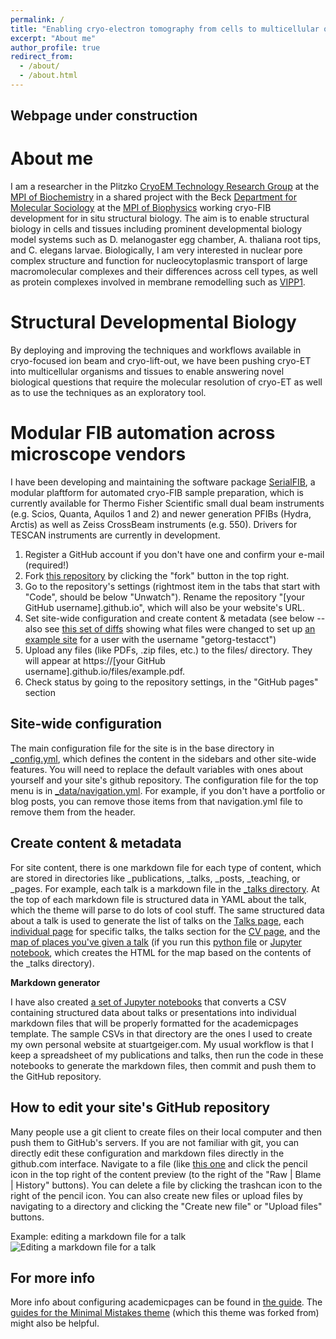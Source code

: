 ```yaml
---
permalink: /
title: "Enabling cryo-electron tomography from cells to multicellular organisms and tissues"
excerpt: "About me"
author_profile: true
redirect_from: 
  - /about/
  - /about.html
---
```


Webpage under construction
------

About me
======

I am a researcher in the Plitzko [CryoEM Technology Research Group](https://www.biochem.mpg.de/plitzko) at the [MPI of Biochemistry](https://www.biochem.mpg.de/en) in a shared project with the Beck [Department for Molecular Sociology](https://www.biophys.mpg.de/molecular-sociology) at the [MPI of Biophysics](https://www.biophys.mpg.de/en) working cryo-FIB development for in situ structural biology. The aim is to enable structural biology  in cells and tissues including prominent developmental biology model systems such as D. melanogaster egg chamber, A. thaliana root tips, and C. elegans larvae. Biologically, I am very interested in nuclear pore complex structure and function for nucleocytoplasmic transport of large macromolecular complexes and their differences across cell types, as well as protein complexes involved in membrane remodelling such as [VIPP1](https://doi.org/10.1016/j.cell.2021.05.011). 


Structural Developmental Biology
======

By deploying and improving the techniques and workflows available in cryo-focused ion beam and cryo-lift-out, we have been pushing cryo-ET into multicellular organisms and tissues to enable answering novel biological questions that require the molecular resolution of cryo-ET as well as to use the techniques as an exploratory tool.


Modular FIB automation across microscope vendors
======

I have been developing and maintaining the software package [SerialFIB](https://github.com/sklumpe/SerialFIB), a modular plaftform for automated cryo-FIB sample preparation, which is currently available for Thermo Fisher Scientific small dual beam instruments (e.g. Scios, Quanta, Aquilos 1 and 2) and newer generation PFIBs (Hydra, Arctis) as well as Zeiss CrossBeam instruments (e.g. 550). Drivers for TESCAN instruments are currently in development. 



1. Register a GitHub account if you don't have one and confirm your e-mail (required!)
1. Fork [this repository](https://github.com/academicpages/academicpages.github.io) by clicking the "fork" button in the top right. 
1. Go to the repository's settings (rightmost item in the tabs that start with "Code", should be below "Unwatch"). Rename the repository "[your GitHub username].github.io", which will also be your website's URL.
1. Set site-wide configuration and create content & metadata (see below -- also see [this set of diffs](http://archive.is/3TPas) showing what files were changed to set up [an example site](https://getorg-testacct.github.io) for a user with the username "getorg-testacct")
1. Upload any files (like PDFs, .zip files, etc.) to the files/ directory. They will appear at https://[your GitHub username].github.io/files/example.pdf.  
1. Check status by going to the repository settings, in the "GitHub pages" section

Site-wide configuration
------
The main configuration file for the site is in the base directory in [_config.yml](https://github.com/academicpages/academicpages.github.io/blob/master/_config.yml), which defines the content in the sidebars and other site-wide features. You will need to replace the default variables with ones about yourself and your site's github repository. The configuration file for the top menu is in [_data/navigation.yml](https://github.com/academicpages/academicpages.github.io/blob/master/_data/navigation.yml). For example, if you don't have a portfolio or blog posts, you can remove those items from that navigation.yml file to remove them from the header. 

Create content & metadata
------
For site content, there is one markdown file for each type of content, which are stored in directories like _publications, _talks, _posts, _teaching, or _pages. For example, each talk is a markdown file in the [_talks directory](https://github.com/academicpages/academicpages.github.io/tree/master/_talks). At the top of each markdown file is structured data in YAML about the talk, which the theme will parse to do lots of cool stuff. The same structured data about a talk is used to generate the list of talks on the [Talks page](https://academicpages.github.io/talks), each [individual page](https://academicpages.github.io/talks/2012-03-01-talk-1) for specific talks, the talks section for the [CV page](https://academicpages.github.io/cv), and the [map of places you've given a talk](https://academicpages.github.io/talkmap.html) (if you run this [python file](https://github.com/academicpages/academicpages.github.io/blob/master/talkmap.py) or [Jupyter notebook](https://github.com/academicpages/academicpages.github.io/blob/master/talkmap.ipynb), which creates the HTML for the map based on the contents of the _talks directory).

**Markdown generator**

I have also created [a set of Jupyter notebooks](https://github.com/academicpages/academicpages.github.io/tree/master/markdown_generator
) that converts a CSV containing structured data about talks or presentations into individual markdown files that will be properly formatted for the academicpages template. The sample CSVs in that directory are the ones I used to create my own personal website at stuartgeiger.com. My usual workflow is that I keep a spreadsheet of my publications and talks, then run the code in these notebooks to generate the markdown files, then commit and push them to the GitHub repository.

How to edit your site's GitHub repository
------
Many people use a git client to create files on their local computer and then push them to GitHub's servers. If you are not familiar with git, you can directly edit these configuration and markdown files directly in the github.com interface. Navigate to a file (like [this one](https://github.com/academicpages/academicpages.github.io/blob/master/_talks/2012-03-01-talk-1.md) and click the pencil icon in the top right of the content preview (to the right of the "Raw | Blame | History" buttons). You can delete a file by clicking the trashcan icon to the right of the pencil icon. You can also create new files or upload files by navigating to a directory and clicking the "Create new file" or "Upload files" buttons. 

Example: editing a markdown file for a talk
![Editing a markdown file for a talk](/images/editing-talk.png)

For more info
------
More info about configuring academicpages can be found in [the guide](https://academicpages.github.io/markdown/). The [guides for the Minimal Mistakes theme](https://mmistakes.github.io/minimal-mistakes/docs/configuration/) (which this theme was forked from) might also be helpful.
